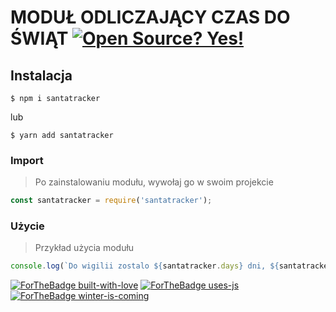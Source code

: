 # MODUŁ ODLICZAJĄCY CZAS DO ŚWIĄT [![Open Source? Yes!](https://badgen.net/badge/Open%20Source%20%3F/Yes%21/blue?icon=github)](https://github.com/Polandbox)

## Instalacja

```shell
$ npm i santatracker
```
lub
```shell
$ yarn add santatracker
```

### Import

> Po zainstalowaniu modułu, wywołaj go w swoim projekcie

```javascript
const santatracker = require('santatracker');
```

### Użycie

> Przykład użycia modułu

```javascript
console.log(`Do wigilii zostalo ${santatracker.days} dni, ${santatracker.hours} godzin, ${santatracker.minutes} minut i ${santatracker.seconds} sekund`);
```



[![ForTheBadge built-with-love](http://ForTheBadge.com/images/badges/built-with-love.svg)](https://GitHub.com/PolandBOX/)
[![ForTheBadge uses-js](http://ForTheBadge.com/images/badges/uses-js.svg)](https://GitHub.com/PolandBOX/)
[![ForTheBadge winter-is-coming](http://ForTheBadge.com/images/badges/winter-is-coming.svg)](https://GitHub.com/PolandBOX/)
